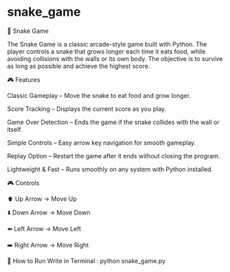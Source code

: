 # snake_game

🐍 Snake Game

The Snake Game is a classic arcade-style game built with Python. The player controls a snake that grows longer each time it eats food, while avoiding collisions with the walls or its own body. The objective is to survive as long as possible and achieve the highest score.

🎮 Features

Classic Gameplay – Move the snake to eat food and grow longer.

Score Tracking – Displays the current score as you play.

Game Over Detection – Ends the game if the snake collides with the wall or itself.

Simple Controls – Easy arrow key navigation for smooth gameplay.

Replay Option – Restart the game after it ends without closing the program.

Lightweight & Fast – Runs smoothly on any system with Python installed.

🎮 Controls

⬆️ Up Arrow → Move Up

⬇️ Down Arrow → Move Down

⬅️ Left Arrow → Move Left

➡️ Right Arrow → Move Right

🚀 How to Run
Write in Terminal : python snake_game.py
